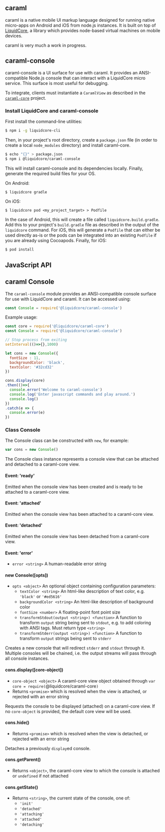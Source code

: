 caraml
------

caraml is a native mobile UI markup language designed for running native micro-apps on Android and iOS
from node.js instances.  It is built on top of [LiquidCore](https://github.com/LiquidPlayer/LiquidCore), a
library which provides node-based virtual machines on mobile devices.

caraml is very much a work in progress.

caraml-console
-----------

caraml-console is a UI surface for use with caraml. It provides an ANSI-compatible Node.js console
that can interact with a LiquidCore micro service. This surface is most useful for debugging.

To integrate, clients must instantiate a `CaramlView` as described in the [`caraml-core`](https://github.com/LiquidPlayer/caraml-core`) project.

### Install LiquidCore and caraml-console

First install the command-line utilities:

```bash
$ npm i -g liquidcore-cli
```

Then, in your project's root directory, create a `package.json` file (in order to create a local `node_modules`
directory) and install caraml-core.

```bash
$ echo "{}" > package.json
$ npm i @liquidcore/caraml-console
```

This will install caraml-console and its dependencies locally.  Finally, generate the required build files for your OS.

On Android:
```bash
$ liquidcore gradle
```

On iOS:
```
$ liquidcore pod <my_project_target> > Podfile
```

In the case of Android, this will create a file called `liquidcore.build.gradle`.  Add this to your project's
`build.gradle` file as described in the output of the `liquidcore` command.  For iOS, this will generate a `Podfile`
that can either be used directly as-is or the pods can be integrated into an existing
`Podfile` if you are already using Cocoapods.  Finally, for iOS:

```bash
$ pod install
```

JavaScript API
--------------

## caraml Console

The `caraml-console` module provides an ANSI-compatible console surface for use with LiquidCore and caraml. 
It can be accessed using:

```javascript
const Console = require('@liquidcore/caraml-console')
```

Example usage:

```javascript
const core = require('@liquidcore/caraml-core')
const Console = require('@liquidcore/caraml-console')

// Stop process from exiting
setInterval(()=>{},1000)

let cons = new Console({
  fontSize : 11,
  backgroundColor: 'black',
  textColor: '#32cd32'
})

cons.display(core)
.then(()=>{
  console.error('Welcome to caraml-console')
  console.log('Enter javascript commands and play around.')
  console.log()
})
.catch(e => {
  console.error(e)
})
```

### Class Console

The Console class can be constructed with `new`, for example:

```javascript
var cons = new Console()
```

The Console class instance represents a console view that can be attached and detached to a caraml-core
view.

#### Event: 'ready'

Emitted when the console view has been created and is ready to be attached to a caraml-core view.

#### Event: 'attached'

Emitted when the console view has been attached to a caraml-core view.

#### Event: 'detached'

Emitted when the console view has been detached from a caraml-core view.

#### Event: 'error'

* `error <string>` A human-readable error string

#### new Console([opts])

* `opts <object>` An optional object containing configuration parameters:
  * `textColor <string>` An html-like description of text color, e.g. `'black'` or `'#ed5616'`
  * `backgroundColor <string>` An html-like description of background color
  * `fontSize <number>` A floating-point font point size
  * `transformStdout(output <string>) <function>` A function to transform `output` string being sent to `stdout`, e.g. to add coloring with ANSI tags.  Must return type `<string>`
  * `transformStderr(output <string>) <function>` A function to transform `output` strings being sent to `stderr`

Creates a new console that will redirect `stderr` and `stdout` through it.  Multiple consoles will be chained, i.e.
the output streams will pass through all console instances.

#### cons.display([core-object])

* `core-object <object>` A caraml-core view object obtained through `var core = require(`@liquidcore/caraml-core`)`
* Returns `<promise>` which is resolved when the view is attached, or rejected with an error string

Requests the console to be displayed (attached) on a caraml-core view.  If no `core-object` is provided, the default
core view will be used.

#### cons.hide()

* Returns `<promise>` which is resolved when the view is detached, or rejected with an error string

Detaches a previously `display`ed console.

#### cons.getParent()

* Returns `<object>`, the caraml-core view to which the console is attached or `undefined` if not attached

#### cons.getState()

* Returns `<string>`, the current state of the console, one of:
  * `'init'`
  * `'detached'`
  * `'attaching'`
  * `'attached'`
  * `'detaching'`
